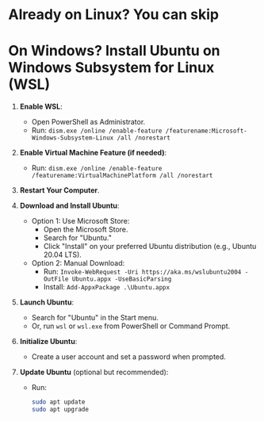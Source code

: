 # Already on Linux? You can skip
# On Windows? Install Ubuntu on Windows Subsystem for Linux (WSL)

1. **Enable WSL**:
   - Open PowerShell as Administrator.
   - Run: `dism.exe /online /enable-feature /featurename:Microsoft-Windows-Subsystem-Linux /all /norestart`

2. **Enable Virtual Machine Feature (if needed)**:
   - Run: `dism.exe /online /enable-feature /featurename:VirtualMachinePlatform /all /norestart`

3. **Restart Your Computer**.

4. **Download and Install Ubuntu**:
   - Option 1: Use Microsoft Store:
     - Open the Microsoft Store.
     - Search for "Ubuntu."
     - Click "Install" on your preferred Ubuntu distribution (e.g., Ubuntu 20.04 LTS).
   - Option 2: Manual Download:
     - Run: `Invoke-WebRequest -Uri https://aka.ms/wslubuntu2004 -OutFile Ubuntu.appx -UseBasicParsing`
     - Install: `Add-AppxPackage .\Ubuntu.appx`

5. **Launch Ubuntu**:
   - Search for "Ubuntu" in the Start menu.
   - Or, run `wsl` or `wsl.exe` from PowerShell or Command Prompt.

6. **Initialize Ubuntu**:
   - Create a user account and set a password when prompted.

7. **Update Ubuntu** (optional but recommended):
   - Run:
     ```bash
     sudo apt update
     sudo apt upgrade
     ```
